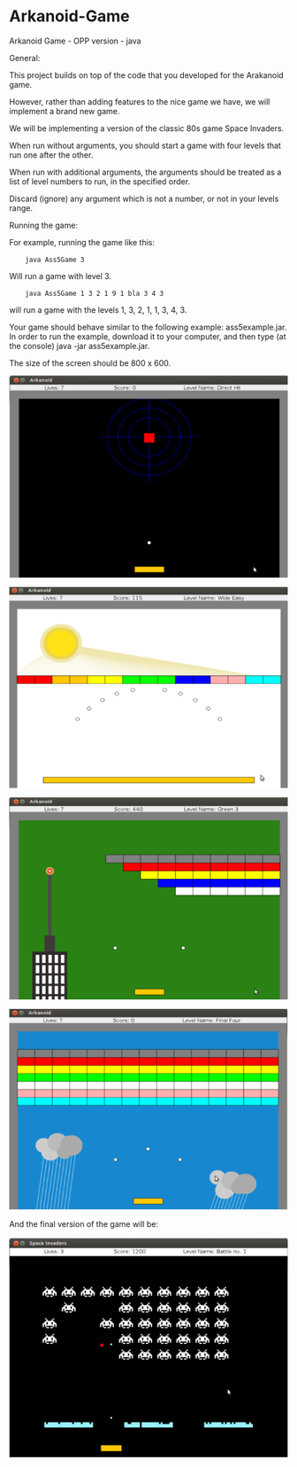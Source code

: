 # Arkanoid-Game
Arkanoid Game - OPP version - java

General:

This project builds on top of the code that you developed for the Arakanoid game.

However, rather than adding features to the nice game we have, we will implement a brand new game.

We will be implementing a version of the classic 80s game Space Invaders.

When run without arguments, you should start a game with four levels that run one after the other.

When run with additional arguments, the arguments should be treated as a list of level numbers to run, in the specified order.

Discard (ignore) any argument which is not a number, or not in your levels range.

Running the game:


For example, running the game like this:

        java Ass5Game 3
        
Will run a game with level 3.

        java Ass5Game 1 3 2 1 9 1 bla 3 4 3
will run a game with the levels 1, 3, 2, 1, 1, 3, 4, 3.

Your game should behave similar to the following example: ass5example.jar. In order to run the example, download it to your computer, and then type (at the console) java -jar ass5example.jar.

The size of the screen should be 800 x 600.

![](lev1.png) 

![](lev2.png)

![](lev3.png)

![](lev4.png)

And the final version of the game will be:

![](final.png)

